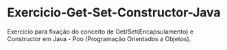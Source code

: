 # Exercicio-Get-Set-Constructor-Java
Exercicio para fixação do conceito de Get/Set(Encapsulamento) e Constructor  em Java - Poo (Programação Orientados a Objetos).
